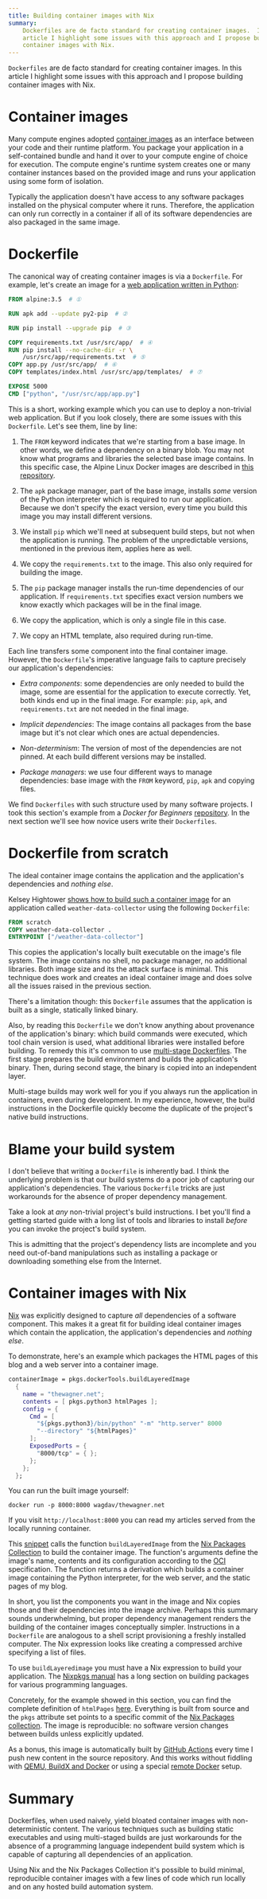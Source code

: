 ```yaml
---
title: Building container images with Nix
summary:
    Dockerfiles are de facto standard for creating container images.  In this
    article I highlight some issues with this approach and I propose building
    container images with Nix.
---
```


`Dockerfiles` are de facto standard for creating container images.  In this
article I highlight some issues with this approach and I propose building
container images with Nix.

# Container images

Many compute engines adopted [container images][OCI] as an interface between
your code and their runtime platform.  You package your application in a
self-contained bundle and hand it over to your compute engine of choice for
execution.  The compute engine's runtime system creates one or many container
instances based on the provided image and runs your application using some form
of isolation.

Typically the application doesn't have access to any software packages
installed on the physical computer where it runs.  Therefore, the application
can only run correctly in a container if all of its software dependencies are
also packaged in the same image.

# Dockerfile

The canonical way of creating container images is via a `Dockerfile`.  For
example, let's create an image for a [web application written in
Python][FlaskApp]:

```Dockerfile
FROM alpine:3.5  # ①

RUN apk add --update py2-pip  # ②

RUN pip install --upgrade pip  # ③

COPY requirements.txt /usr/src/app/  # ④
RUN pip install --no-cache-dir -r \
    /usr/src/app/requirements.txt  # ⑤
COPY app.py /usr/src/app/  # ⑥
COPY templates/index.html /usr/src/app/templates/  # ⑦

EXPOSE 5000
CMD ["python", "/usr/src/app/app.py"]
```

This is a short, working example which you can use to deploy a non-trivial web
application.  But if you look closely, there are some issues with this
`Dockerfile`.  Let's see them, line by line:

1. The `FROM` keyword indicates that we're starting from a base image.  In other
   words, we define a dependency on a binary blob.  You may not know what
   programs and libraries the selected base image contains.  In this specific
   case, the Alpine Linux Docker images are described in [this
   repository][DockerAlpine].

1. The `apk` package manager, part of the base image, installs _some_ version
   of the Python interpreter which is required to run our application.
   Because we don't specify the exact version, every time you build this image
   you may install different versions.

1. We install `pip` which we'll need at subsequent build steps, but not when
   the application is running.  The problem of the unpredictable versions,
   mentioned in the previous item, applies here as well.

1. We copy the `requirements.txt` to the image.  This also only required for
   building the image.

1. The `pip` package manager installs the run-time dependencies of our
   application.  If `requirements.txt` specifies exact version numbers we know
   exactly which packages will be in the final image.

1. We copy the application, which is only a single file in this case.

1. We copy an HTML template, also required during run-time.

Each line transfers some component into the final container image.  However,
the `Dockerfile`'s imperative language fails to capture precisely our
application's dependencies:

* _Extra components_: some dependencies are only needed to build the image,
  some are essential for the application to execute correctly.  Yet, both
  kinds end up in the final image.  For example: `pip`, `apk`, and
  `requirements.txt` are not needed in the final image.

* _Implicit dependencies_: The image contains all packages from the base image
  but it's not clear which ones are actual dependencies.

* _Non-determinism_: The version of most of the dependencies are not pinned.  At
  each build different versions may be installed.

* _Package managers_: we use four different ways to manage dependencies: base
  image with the `FROM` keyword, `pip`, `apk` and copying files.

We find `Dockerfiles` with such structure used by many software projects.  I
took this section's example from a _Docker for Beginners_
[repository](https://github.com/docker/labs/tree/master/beginner).  In the next
section we'll see how novice users  write their `Dockerfiles`.

# Dockerfile from scratch

The ideal container image contains the application and the application's
dependencies and _nothing else_.

Kelsey Hightower [shows how to build such a container image][HightowerDemo] for
an application called `weather-data-collector` using the following
`Dockerfile`:

```Dockerfile
FROM scratch
COPY weather-data-collector .
ENTRYPOINT ["/weather-data-collector"]
```

This copies the application's locally built executable on the image's
file system.  The image contains no shell, no package manager, no additional
libraries.  Both image size and its the attack surface is minimal.  This
technique does work and creates an ideal container image and does solve all the
issues raised in the previous section.

There's a limitation though: this `Dockerfile` assumes that the application is
built as a single, statically linked binary.

Also, by reading this `Dockerfile` we don't know anything about provenance of
the application's binary: which build commands were executed, which tool chain
version is used, what additional libraries were installed before building.  To
remedy this it's common to use [multi-stage Dockerfiles][HightowerHelloWorld].
The first stage prepares the build environment and builds the application's
binary.  Then, during second stage, the binary is copied into an independent
layer.

Multi-stage builds may work well for you if you always run the application in
containers, even during development.  In my experience, however, the build
instructions in the Dockerfile quickly become the duplicate of the project's
native build instructions.

# Blame your build system

I don't believe that writing a `Dockerfile` is inherently bad.  I think the
underlying problem is that our build systems do a poor job of capturing our
application's dependencies.  The various `Dockerfile` tricks are just
workarounds for the absence of proper dependency management.

Take a look at _any_ non-trivial project's build instructions.  I bet you'll
find a getting started guide with a long list of tools and libraries to install
_before_ you can invoke the project's build system.

This is admitting that the project's dependency lists are incomplete and you
need out-of-band manipulations such as installing a package or downloading
something else from the Internet.

# Container images with Nix

[Nix]({filename}2020-04-30-Exploring-Nix.markdown) was explicitly designed to
capture _all_ dependencies of a software component.  This makes it a great fit
for building ideal container images which contain the application, the
application's dependencies and _nothing else_.

To demonstrate, here's an example which packages the HTML pages of this blog
and a web server into a container image.

```nix
containerImage = pkgs.dockerTools.buildLayeredImage
  {
    name = "thewagner.net";
    contents = [ pkgs.python3 htmlPages ];
    config = {
      Cmd = [
        "${pkgs.python3}/bin/python" "-m" "http.server" 8000
        "--directory" "${htmlPages}"
      ];
      ExposedPorts = {
        "8000/tcp" = { };
      };
    };
  };
```

You can run the built image yourself:

```text
docker run -p 8000:8000 wagdav/thewagner.net
```

If you visit `http://localhost:8000` you can read my articles served from the
locally running container.

This [snippet][FlakeImage] calls the function `buildLayeredImage` from the [Nix
Packages Collection][nixpkgs] to build the container image.  The function's
arguments define the image's name, contents and its configuration according to
the [OCI][OCI] specification.  The function returns a derivation which builds a
container image containing the Python interpreter, for the web server, and the
static pages of my blog.

In short, you list the components you want in the image and Nix copies those
and their dependencies into the image archive.  Perhaps this summary sounds
underwhelming, but proper dependency management renders the building of the
container images conceptually simpler.  Instructions in a `Dockerfile` are
analogous to a shell script provisioning a freshly installed computer.  The Nix
expression looks like creating a compressed archive specifying a list of files.

To use `buildLayeredimage` you must have a Nix expression to build your
application. The [Nixpkgs manual][NixpkgsLanguages] has a long section on
building packages for various programming languages.

Concretely, for the example showed in this section,  you can find the complete
definition of `htmlPages` [here][FlakeHtml].  Everything is built from source
and the `pkgs` attribute set points to a specific commit of the [Nix Packages
collection][nixpkgs]. The image is reproducible: no software version changes
between builds unless explicitly updated.

As a bonus, this image is automatically built by [GitHub
Actions][BlogImagePush] every time I push new content in the source repository.
And this works without fiddling with [QEMU, BuildX and Docker][GHActions] or
using a special [remote Docker][CircleCI] setup.

# Summary

Dockerfiles, when used naively, yield bloated container images with
non-deterministic content.  The various techniques such as building static
executables and using multi-staged builds are just workarounds for the absence
of a programming language independent build system which is capable of
capturing all dependencies of an application.

Using Nix and the Nix Packages Collection it's possible to build minimal,
reproducible container images with a few lines of code which run locally and on
any hosted build automation system.

[HightowerDemo]: https://www.youtube.com/watch?v=U6SfRPwTKqo
[HightowerHelloWorld]: https://github.com/kelseyhightower/helloworld/blob/master/Dockerfile
[GHActions]: https://github.com/marketplace/actions/build-and-push-docker-images
[CircleCI]: https://circleci.com/docs/2.0/building-docker-images/
[OCI]: https://opencontainers.org
[FlaskApp]: https://github.com/docker/labs/blob/master/beginner/flask-app/Dockerfile
[DockerAlpine]: https://github.com/alpinelinux/docker-alpine
[FlakeImage]: https://github.com/wagdav/thewagner.net/blob/fcda05cf33ca24ed97a0a71a9139de72ecdc90c9/flake.nix#L52-L75
[FlakeHtml]: https://github.com/wagdav/thewagner.net/blob/fcda05cf33ca24ed97a0a71a9139de72ecdc90c9/flake.nix#L23-L39
[nixpkgs]: https://github.com/NixOS/nixpkgs
[FlakeBlog]: {filename}2020-12-06-Blog-deployment-update.markdown
[BlogImagePush]: https://github.com/wagdav/thewagner.net/blob/fcda05cf33ca24ed97a0a71a9139de72ecdc90c9/.github/workflows/test.yml#L22
[NixpkgsLanguages]: https://nixos.org/manual/nixpkgs/stable/#chap-language-support
